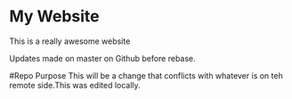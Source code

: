 # My Website
This is a really awesome website

Updates made on master on Github before rebase.


#Repo Purpose
This will be a change that conflicts with whatever is on teh remote side.This was edited locally.